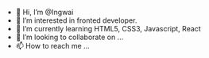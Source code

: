 - 👋 Hi, I’m @Ingwai
- 👀 I’m interested in fronted developer.
- 🌱 I’m currently learning HTML5, CSS3, Javascript, React
- 💞️ I’m looking to collaborate on ...
- 📫 How to reach me ...

<!---
Ingwai/Ingwai is a ✨ special ✨ repository because its `README.md` (this file) appears on your GitHub profile.
You can click the Preview link to take a look at your changes.
--->
